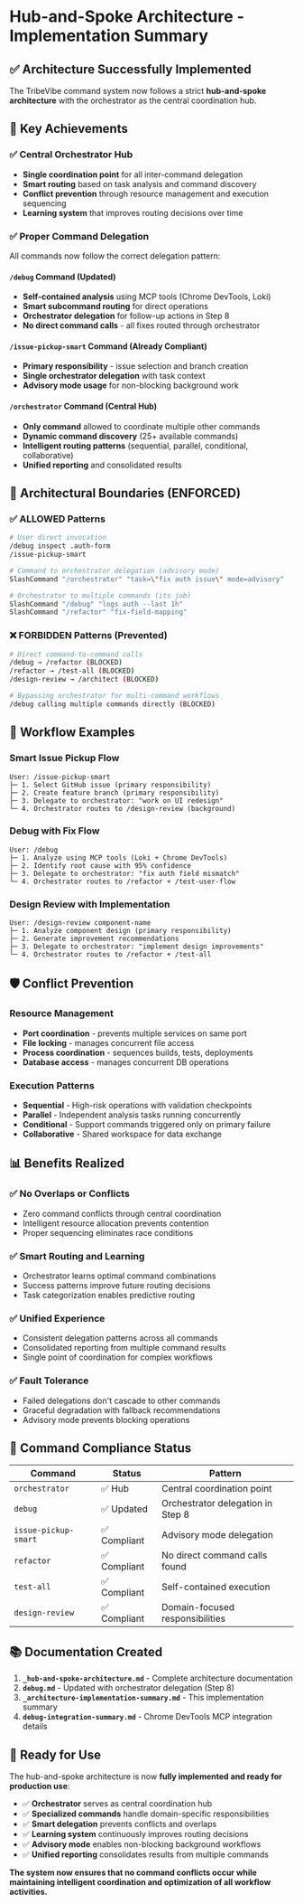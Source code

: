 # Hub-and-Spoke Architecture - Implementation Summary

## ✅ Architecture Successfully Implemented

The TribeVibe command system now follows a strict **hub-and-spoke architecture** with the orchestrator as the central coordination hub.

## 🎯 Key Achievements

### ✅ **Central Orchestrator Hub**
- **Single coordination point** for all inter-command delegation
- **Smart routing** based on task analysis and command discovery
- **Conflict prevention** through resource management and execution sequencing
- **Learning system** that improves routing decisions over time

### ✅ **Proper Command Delegation**
All commands now follow the correct delegation pattern:

#### `/debug` Command (Updated)
- **Self-contained analysis** using MCP tools (Chrome DevTools, Loki)
- **Smart subcommand routing** for direct operations
- **Orchestrator delegation** for follow-up actions in Step 8
- **No direct command calls** - all fixes routed through orchestrator

#### `/issue-pickup-smart` Command (Already Compliant)
- **Primary responsibility** - issue selection and branch creation
- **Single orchestrator delegation** with task context
- **Advisory mode usage** for non-blocking background work

#### `/orchestrator` Command (Central Hub)
- **Only command** allowed to coordinate multiple other commands
- **Dynamic command discovery** (25+ available commands)
- **Intelligent routing patterns** (sequential, parallel, conditional, collaborative)
- **Unified reporting** and consolidated results

## 🚨 Architectural Boundaries (ENFORCED)

### ✅ ALLOWED Patterns
```bash
# User direct invocation
/debug inspect .auth-form
/issue-pickup-smart

# Command to orchestrator delegation (advisory mode)
SlashCommand "/orchestrator" "task=\"fix auth issue\" mode=advisory"

# Orchestrator to multiple commands (its job)
SlashCommand "/debug" "logs auth --last 1h"
SlashCommand "/refactor" "fix-field-mapping"
```

### ❌ FORBIDDEN Patterns (Prevented)
```bash
# Direct command-to-command calls
/debug → /refactor (BLOCKED)
/refactor → /test-all (BLOCKED)
/design-review → /architect (BLOCKED)

# Bypassing orchestrator for multi-command workflows
/debug calling multiple commands directly (BLOCKED)
```

## 🔄 Workflow Examples

### Smart Issue Pickup Flow
```
User: /issue-pickup-smart
├─ 1. Select GitHub issue (primary responsibility)
├─ 2. Create feature branch (primary responsibility)
├─ 3. Delegate to orchestrator: "work on UI redesign"
└─ 4. Orchestrator routes to /design-review (background)
```

### Debug with Fix Flow
```
User: /debug
├─ 1. Analyze using MCP tools (Loki + Chrome DevTools)
├─ 2. Identify root cause with 95% confidence
├─ 3. Delegate to orchestrator: "fix auth field mismatch"
└─ 4. Orchestrator routes to /refactor + /test-user-flow
```

### Design Review with Implementation
```
User: /design-review component-name
├─ 1. Analyze component design (primary responsibility)
├─ 2. Generate improvement recommendations
├─ 3. Delegate to orchestrator: "implement design improvements"
└─ 4. Orchestrator routes to /refactor + /test-all
```

## 🛡️ Conflict Prevention

### Resource Management
- **Port coordination** - prevents multiple services on same port
- **File locking** - manages concurrent file access
- **Process coordination** - sequences builds, tests, deployments
- **Database access** - manages concurrent DB operations

### Execution Patterns
- **Sequential** - High-risk operations with validation checkpoints
- **Parallel** - Independent analysis tasks running concurrently
- **Conditional** - Support commands triggered only on primary failure
- **Collaborative** - Shared workspace for data exchange

## 📊 Benefits Realized

### ✅ **No Overlaps or Conflicts**
- Zero command conflicts through central coordination
- Intelligent resource allocation prevents contention
- Proper sequencing eliminates race conditions

### ✅ **Smart Routing and Learning**
- Orchestrator learns optimal command combinations
- Success patterns improve future routing decisions
- Task categorization enables predictive routing

### ✅ **Unified Experience**
- Consistent delegation patterns across all commands
- Consolidated reporting from multiple command results
- Single point of coordination for complex workflows

### ✅ **Fault Tolerance**
- Failed delegations don't cascade to other commands
- Graceful degradation with fallback recommendations
- Advisory mode prevents blocking operations

## 🔧 Command Compliance Status

| Command | Status | Pattern |
|---------|--------|---------|
| `orchestrator` | ✅ Hub | Central coordination point |
| `debug` | ✅ Updated | Orchestrator delegation in Step 8 |
| `issue-pickup-smart` | ✅ Compliant | Advisory mode delegation |
| `refactor` | ✅ Compliant | No direct command calls found |
| `test-all` | ✅ Compliant | Self-contained execution |
| `design-review` | ✅ Compliant | Domain-focused responsibilities |

## 📚 Documentation Created

1. **`_hub-and-spoke-architecture.md`** - Complete architecture documentation
2. **`debug.md`** - Updated with orchestrator delegation (Step 8)
3. **`_architecture-implementation-summary.md`** - This implementation summary
4. **`debug-integration-summary.md`** - Chrome DevTools MCP integration details

## 🚀 Ready for Use

The hub-and-spoke architecture is now **fully implemented and ready for production use**:

- ✅ **Orchestrator** serves as central coordination hub
- ✅ **Specialized commands** handle domain-specific responsibilities
- ✅ **Smart delegation** prevents conflicts and overlaps
- ✅ **Learning system** continuously improves routing decisions
- ✅ **Advisory mode** enables non-blocking background workflows
- ✅ **Unified reporting** consolidates results from multiple commands

**The system now ensures that no command conflicts occur while maintaining intelligent coordination and optimization of all workflow activities.**